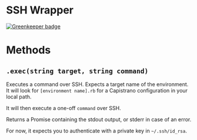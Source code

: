 # SSH Wrapper
[![Greenkeeper badge](https://badges.greenkeeper.io/grrr-amsterdam/capistrano-ssh-wrapper.svg)](https://greenkeeper.io/)


# Methods
## `.exec(string target, string command)`
Executes a command over SSH.
Expects a target name of the environment.
It will look for `[environment name].rb` for a Capistrano configuration in your local path.

It will then execute a one-off `command` over SSH.

Returns a Promise containing the stdout output, or stderr in case of an error.

For now, it expects you to authenticate with a private key in `~/.ssh/id_rsa`.
